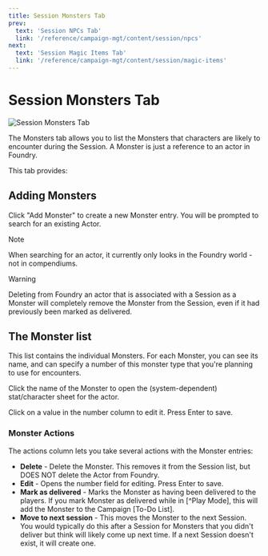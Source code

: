 ```yaml
---
title: Session Monsters Tab
prev: 
  text: 'Session NPCs Tab'
  link: '/reference/campaign-mgt/content/session/npcs'
next: 
  text: 'Session Magic Items Tab'
  link: '/reference/campaign-mgt/content/session/magic-items'
---
```

# Session Monsters Tab
![Session Monsters Tab](/assets/images/monster-tab.webp)

The Monsters tab allows you to list the Monsters that characters are likely to encounter during the Session.  A Monster is just a reference to an actor in Foundry.

This tab provides:

## Adding Monsters
Click "Add Monster" to create a new Monster entry.  You will be prompted to search for an existing Actor.  

> [!Note]
> When searching for an actor, it currently only looks in the Foundry world - not in compendiums.  

> [!WARNING]
> Deleting from Foundry an actor that is associated with a Session as a Monster will completely remove the Monster from the Session, even if it had previously been marked as delivered.

## The Monster list
This list contains the individual Monsters.  For each Monster, you can see its name, and can specify a number of this monster type that you're planning to use for encounters.

Click the name of the Monster to open the (system-dependent) stat/character sheet for the actor.

Click on a value in the number column to edit it.  Press Enter to save.

### Monster Actions
The actions column lets you take several actions with the Monster entries:
  - **Delete** - Delete the Monster.  This removes it from the Session list, but DOES NOT delete the Actor from Foundry.
  - **Edit** - Opens the number field for editing.  Press Enter to save.
  - **Mark as delivered** - Marks the Monster as having been delivered to the players. If you mark Monster as delivered while in [^Play Mode], this will add the Monster to the Campaign [To-Do List]. 
  - **Move to next session** - This moves the Monster to the next Session.  You would typically do this after a Session for Monsters that you didn't deliver but think will likely come up next time.  If a next Session doesn't exist, it will create one.
